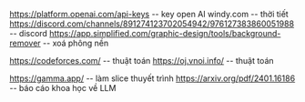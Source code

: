 https://platform.openai.com/api-keys                                                       -- key open AI
windy.com -- thời tiết
https://discord.com/channels/891274123702054942/976127383860051988                         -- discord
https://app.simplified.com/graphic-design/tools/background-remover                         -- xoá phông nền

https://codeforces.com/                                                                    -- thuật toán
https://oj.vnoi.info/                                                                      -- thuật toán

https://gamma.app/                                                                         -- làm slice thuyết trình
https://arxiv.org/pdf/2401.16186                                                           -- báo cáo khoa học về LLM
